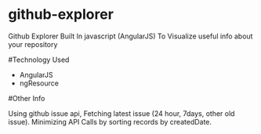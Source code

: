 # github-explorer
Github Explorer Built In javascript (AngularJS) To Visualize useful info about your repository


#Technology Used

 - AngularJS
 - ngResource

#Other Info

Using github issue api, Fetching latest issue (24 hour, 7days, other old issue).
Minimizing API Calls by sorting records by createdDate.